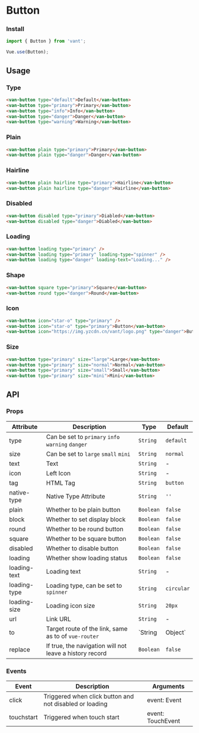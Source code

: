 # Button

### Install

``` javascript
import { Button } from 'vant';

Vue.use(Button);
```

## Usage

### Type

```html
<van-button type="default">Default</van-button>
<van-button type="primary">Primary</van-button>
<van-button type="info">Info</van-button>
<van-button type="danger">Danger</van-button>
<van-button type="warning">Warning</van-button>
```

### Plain

```html
<van-button plain type="primary">Primary</van-button>
<van-button plain type="danger">Danger</van-button>
```

### Hairline

```html
<van-button plain hairline type="primary">Hairline</van-button>
<van-button plain hairline type="danger">Hairline</van-button>
```

### Disabled

```html
<van-button disabled type="primary">Diabled</van-button>
<van-button disabled type="danger">Diabled</van-button>
```

### Loading

```html 
<van-button loading type="primary" />
<van-button loading type="primary" loading-type="spinner" />
<van-button loading type="danger" loading-text="Loading..." />
```

### Shape

```html 
<van-button square type="primary">Square</van-button>
<van-button round type="danger">Round</van-button>
```

### Icon

```html 
<van-button icon="star-o" type="primary" />
<van-button icon="star-o" type="primary">Button</van-button>
<van-button icon="https://img.yzcdn.cn/vant/logo.png" type="danger">Button</van-button>
```

### Size

```html 
<van-button type="primary" size="large">Large</van-button>
<van-button type="primary" size="normal">Normal</van-button>
<van-button type="primary" size="small">Small</van-button>
<van-button type="primary" size="mini">Mini</van-button>
```

## API

### Props

| Attribute | Description | Type | Default |
|------|------|------|------|
| type | Can be set to `primary` `info` `warning` `danger` | `String` | `default` |
| size | Can be set to `large` `small` `mini` | `String` | `normal` |
| text | Text | `String` | - |
| icon | Left Icon | `String` | - |
| tag | HTML Tag | `String` | `button` |
| native-type | Native Type Attribute | `String` | `''` |
| plain | Whether to be plain button | `Boolean` | `false` |
| block | Whether to set display block | `Boolean` | `false` |
| round | Whether to be round button | `Boolean` | `false` |
| square | Whether to be square button | `Boolean` | `false` |
| disabled | Whether to disable button | `Boolean` | `false` |
| loading | Whether show loading status | `Boolean` | `false` |
| loading-text | Loading text | `String` | - |
| loading-type | Loading type, can be set to `spinner` | `String` | `circular` |
| loading-size | Loading icon size | `String` | `20px` |
| url | Link URL | `String` | - |
| to | Target route of the link, same as to of `vue-router` | `String | Object` | - |
| replace | If true, the navigation will not leave a history record | `Boolean` | `false` |

### Events

| Event | Description | Arguments |
|------|------|------|
| click | Triggered when click button and not disabled or loading | event: Event |
| touchstart | Triggered when touch start | event: TouchEvent |
